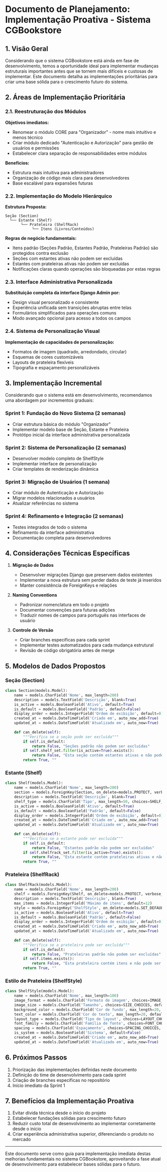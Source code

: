 # Documento de Planejamento: Implementação Proativa - Sistema CGBookstore

## 1. Visão Geral

Considerando que o sistema CGBookstore está ainda em fase de desenvolvimento, temos a oportunidade ideal para implementar mudanças estruturais importantes antes que se tornem mais difíceis e custosas de implementar. Este documento detalha as implementações prioritárias para criar uma base sólida para o crescimento futuro do sistema.

## 2. Áreas de Implementação Prioritária

### 2.1. Reestruturação dos Módulos

**Objetivos imediatos:**
- Renomear o módulo CORE para "Organizador" - nome mais intuitivo e menos técnico
- Criar módulo dedicado "Autenticação e Autorização" para gestão de usuários e permissões
- Estabelecer clara separação de responsabilidades entre módulos

**Benefícios:**
- Estrutura mais intuitiva para administradores
- Organização de código mais clara para desenvolvedores
- Base escalável para expansões futuras

### 2.2. Implementação do Modelo Hierárquico

**Estrutura Proposta:**
```
Seção (Section)
  └── Estante (Shelf) 
       └── Prateleira (ShelfRack)
            └── Itens (Livros/Conteúdos)
```

**Regras de negócio fundamentais:**
- Itens padrão (Seções Padrão, Estantes Padrão, Prateleiras Padrão) são protegidos contra exclusão
- Seções com estantes ativas não podem ser excluídas
- Estantes com prateleiras ativas não podem ser excluídas
- Notificações claras quando operações são bloqueadas por estas regras

### 2.3. Interface Administrativa Personalizada

**Substituição completa da interface Django Admin por:**
- Design visual personalizado e consistente
- Experiência unificada sem transições abruptas entre telas
- Formulários simplificados para operações comuns
- Modo avançado opcional para acesso a todos os campos

### 2.4. Sistema de Personalização Visual

**Implementação de capacidades de personalização:**
- Formatos de imagem (quadrado, arredondado, circular)
- Esquemas de cores customizáveis
- Layouts de prateleira flexíveis
- Tipografia e espaçamento personalizáveis

## 3. Implementação Incremental

Considerando que o sistema está em desenvolvimento, recomendamos uma abordagem por incrementos graduais:

### Sprint 1: Fundação do Novo Sistema (2 semanas)
- Criar estrutura básica do módulo "Organizador"
- Implementar modelo base de Seção, Estante e Prateleira
- Protótipo inicial da interface administrativa personalizada

### Sprint 2: Sistema de Personalização (2 semanas)
- Desenvolver modelo completo de ShelfStyle
- Implementar interface de personalização
- Criar templates de renderização dinâmica

### Sprint 3: Migração de Usuários (1 semana)
- Criar módulo de Autenticação e Autorização
- Migrar modelos relacionados a usuários
- Atualizar referências no sistema

### Sprint 4: Refinamento e Integração (2 semanas)
- Testes integrados de todo o sistema
- Refinamento da interface administrativa
- Documentação completa para desenvolvedores

## 4. Considerações Técnicas Específicas

1. **Migração de Dados**
   - Desenvolver migrações Django que preservem dados existentes
   - Implementar a nova estrutura sem perder dados de teste já inseridos
   - Manter consistência de ForeignKeys e relações

2. **Naming Conventions**
   - Padronizar nomenclatura em todo o projeto
   - Documentar convenções para futuras adições
   - Traduzir nomes de campos para português nas interfaces de usuário

3. **Controle de Versão**
   - Criar branches específicas para cada sprint
   - Implementar testes automatizados para cada mudança estrutural
   - Revisão de código obrigatória antes de merge

## 5. Modelos de Dados Propostos

### Seção (Section)
```python
class Section(models.Model):
    name = models.CharField('Nome', max_length=200)
    description = models.TextField('Descrição', blank=True)
    is_active = models.BooleanField('Ativo', default=True)
    is_default = models.BooleanField('Padrão', default=False)
    display_order = models.IntegerField('Ordem de exibição', default=0)
    created_at = models.DateTimeField('Criado em', auto_now_add=True)
    updated_at = models.DateTimeField('Atualizado em', auto_now=True)
    
    def can_delete(self):
        """Verifica se a seção pode ser excluída"""
        if self.is_default:
            return False, "Seções padrão não podem ser excluídas"
        if self.shelf_set.filter(is_active=True).exists():
            return False, "Esta seção contém estantes ativas e não pode ser excluída"
        return True, ""
```

### Estante (Shelf)
```python
class Shelf(models.Model):
    name = models.CharField('Nome', max_length=200)
    section = models.ForeignKey(Section, on_delete=models.PROTECT, verbose_name='Seção')
    description = models.TextField('Descrição', blank=True)
    shelf_type = models.CharField('Tipo', max_length=50, choices=SHELF_TYPE_CHOICES)
    is_active = models.BooleanField('Ativo', default=True)
    is_default = models.BooleanField('Padrão', default=False)
    display_order = models.IntegerField('Ordem de exibição', default=0)
    created_at = models.DateTimeField('Criado em', auto_now_add=True)
    updated_at = models.DateTimeField('Atualizado em', auto_now=True)
    
    def can_delete(self):
        """Verifica se a estante pode ser excluída"""
        if self.is_default:
            return False, "Estantes padrão não podem ser excluídas"
        if self.shelfrack_set.filter(is_active=True).exists():
            return False, "Esta estante contém prateleiras ativas e não pode ser excluída"
        return True, ""
```

### Prateleira (ShelfRack)
```python
class ShelfRack(models.Model):
    name = models.CharField('Nome', max_length=200)
    shelf = models.ForeignKey(Shelf, on_delete=models.PROTECT, verbose_name='Estante')
    description = models.TextField('Descrição', blank=True)
    max_items = models.IntegerField('Máximo de itens', default=12)
    style = models.ForeignKey('ShelfStyle', on_delete=models.SET_DEFAULT, default=1, verbose_name='Estilo')
    is_active = models.BooleanField('Ativo', default=True)
    is_default = models.BooleanField('Padrão', default=False)
    display_order = models.IntegerField('Ordem de exibição', default=0)
    created_at = models.DateTimeField('Criado em', auto_now_add=True)
    updated_at = models.DateTimeField('Atualizado em', auto_now=True)
    
    def can_delete(self):
        """Verifica se a prateleira pode ser excluída"""
        if self.is_default:
            return False, "Prateleiras padrão não podem ser excluídas"
        if self.items.exists():
            return False, "Esta prateleira contém itens e não pode ser excluída"
        return True, ""
```

### Estilo de Prateleira (ShelfStyle)
```python
class ShelfStyle(models.Model):
    name = models.CharField('Nome', max_length=100)
    image_format = models.CharField('Formato de imagem', choices=IMAGE_FORMAT_CHOICES, default='square')
    image_size = models.CharField('Tamanho', choices=SIZE_CHOICES, default='medium')
    background_color = models.CharField('Cor de fundo', max_length=20, default='#ffffff')
    text_color = models.CharField('Cor do texto', max_length=20, default='#000000')
    layout_type = models.CharField('Tipo de layout', choices=LAYOUT_CHOICES, default='grid')
    font_family = models.CharField('Família de fonte', choices=FONT_CHOICES, default='default')
    spacing = models.CharField('Espaçamento', choices=SPACING_CHOICES, default='normal')
    is_system = models.BooleanField('Sistema', default=False)
    created_at = models.DateTimeField('Criado em', auto_now_add=True)
    updated_at = models.DateTimeField('Atualizado em', auto_now=True)
```

## 6. Próximos Passos

1. Priorização das implementações definidas neste documento
2. Definição do time de desenvolvimento para cada sprint
3. Criação de branches específicas no repositório
4. Início imediato da Sprint 1

## 7. Benefícios da Implementação Proativa

1. Evitar dívida técnica desde o início do projeto
2. Estabelecer fundações sólidas para crescimento futuro
3. Reduzir custo total de desenvolvimento ao implementar corretamente desde o início
4. Criar experiência administrativa superior, diferenciando o produto no mercado

---

Este documento serve como guia para implementação imediata destas melhorias fundamentais no sistema CGBookstore, aproveitando a fase atual de desenvolvimento para estabelecer bases sólidas para o futuro.